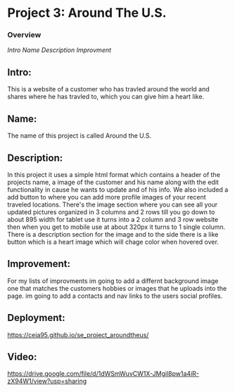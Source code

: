 # Project 3: Around The U.S.

### Overview  

*Intro*
*Name*
*Description*
*Improvment*

## Intro:
This is a website of a customer who has travled around the world and shares where he has travled to, which you can give him a heart like.

## Name:
The name of this project is called Around the U.S.

## Description:
In this project it uses a simple html format which contains a header of the projects name, a image of the customer and his name along with the edit functionality in cause he wants to update and of his info. We also included a add button to where you can add more profile images of your recent traveled locations.  There's the image section where you can see all your updated pictures organized in 3 columns and 2 rows till you go down to about 895 width for tablet use it turns into a 2 column and 3 row website then when you get to mobile use at about 320px it turns to 1 single column. There is a description section for the image and to the side there is a like button which is a heart image which will chage color when hovered over.

## Improvement:
For my lists of improvments im going to add a differnt background image one that matches the customers hobbies or images that he uploads into the page. im going to add a contacts and nav links to the users social profiles. 

## Deployment:
https://ceja95.github.io/se_project_aroundtheus/

## Video:
https://drive.google.com/file/d/1dWSmWuvCW1X-JMgil8pw1a4iR-zX94W1/view?usp=sharing